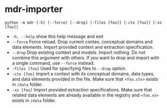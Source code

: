 # mdr-importer

`python -m mdr [-h] [--force] [--drop] [-files [foo]] [-ctx [foo]] [-xs [foo]]`

- `-h, --help`      show this help message and exit
- `--force`         Force reload. Drop current contex, conceptual domains and data elements. Import provided context and extraction specification.
- `--drop`          Drop existing context and models. Import nothing. Do not combine this argument with others. If you want to drop and import with a single command, use `--force` instead.
- `-files [foo]`    Used for specifying files to `--drop` option.
- `-ctx [foo]`      Import a context with its conceptual domains, data types, and data elements provided in the file. Make sure that `<foo.ctx>` exists in `/data` folder.
- `-xs [foo]`       Import provided extraction specifications. Make sure that related data elements are already available in the registry and `<foo.xs>` exists in `/data` folder.
